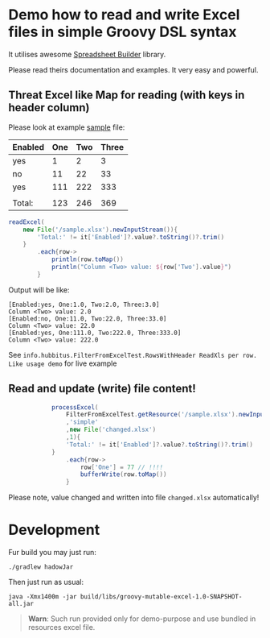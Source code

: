 # Demo how to read and write Excel files in simple Groovy DSL syntax

It utilises awesome [Spreadsheet Builder](https://spreadsheet.dsl.builders) library.

Please read theirs documentation and examples. It very easy and powerful.

## Threat Excel like Map for reading (with keys in header column)

Please look at example [sample](src/main/resources/sample.xlsx) file:

| Enabled | One | Two | Three |
|---------|-----|-----|-------|
| yes     |   1 |   2 |     3 |
| no      |  11 |  22 |    33 |
| yes     | 111 | 222 |   333 |
|         |     |     |       |
| Total:  | 123 | 246 |   369 |

```groovy
readExcel(
	new File('/sample.xlsx').newInputStream()){
		'Total:' != it['Enabled']?.value?.toString()?.trim()
	}
		.each{row->
			println(row.toMap())
			println("Column <Two> value: ${row['Two'].value}")
		}
```
Output will be like:
```
[Enabled:yes, One:1.0, Two:2.0, Three:3.0]
Column <Two> value: 2.0
[Enabled:no, One:11.0, Two:22.0, Three:33.0]
Column <Two> value: 22.0
[Enabled:yes, One:111.0, Two:222.0, Three:333.0]
Column <Two> value: 222.0
```

See `info.hubbitus.FilterFromExcelTest.RowsWithHeader ReadXls per row. Like usage demo` for live example

## Read and update (write) file content!

```groovy
			processExcel(
				FilterFromExcelTest.getResource('/sample.xlsx').newInputStream()
				,'simple'
				,new File('changed.xlsx')
				,1){
				'Total:' != it['Enabled']?.value?.toString()?.trim()
			}
				.each{row->
					row['One'] = 77 // !!!!
					bufferWrite(row.toMap())
				}
```

Please note, value changed and written into file `changed.xlsx` automatically!

# Development

Fur build you may just run:

	./gradlew hadowJar

Then just run as usual:

	java -Xmx1400m -jar build/libs/groovy-mutable-excel-1.0-SNAPSHOT-all.jar

> **Warn**: Such run provided only for demo-purpose and use bundled in resources excel file.
